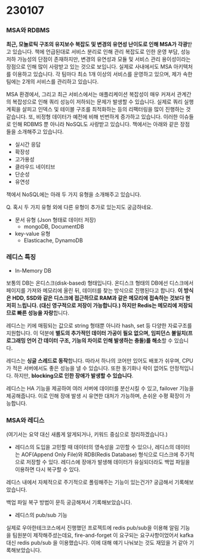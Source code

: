 # 230107

### MSA와 RDBMS

 **최근, 모놀로틱 구조의 유지보수 복잡도 및 변경의 유연성 난이도로 인해 MSA가 각광**받고 있습니다. 책에 언급된대로 서비스 분리로 인해 관리 복잡도로 인한 운영 부담, 성능 저하 가능성의 단점이 존재하지만, 변경의 유연성과 모듈 및 서비스 관리 용이성이라는 장점으로 인해 많이 사랑받고 있는 것으로 보입니다. 실제로 사내에서도 MSA 아키텍처를 이용하고 있습니다. 각 팀마다 최소 1개 이상의 서비스를 운영하고 있으며, 제가 속한 팀에는 2개의 서비스를 관리하고 있습니다.

 MSA 환경에서, 그리고 최근 서비스에서는 애플리케이션 복잡성이 매우 커져서 관계간의 복잡성으로 인해 쿼리 성능이 저하되는 문제가 발생할 수 있습니다. 실제로 쿼리 실행계획을 살피고 인덱스 및 테이블 구조를 최적화하는 등의 리팩터링을 많이 진행하는 것 같습니다. 또, 비정형 데이터가 예전에 비해 빈번하게 증가하고 있습니다. 이러한 이슈들로 인해 RDBMS 뿐 아니라 NoSQL도 사랑받고 있습니다. 책에서는 아래와 같은 장점들을 소개해주고 있습니다.

- 실시간 응답
- 확장성
- 고가용성
- 클라우드 네이티브
- 단순성
- 유연성

책에서 NoSQL에는 아래 두 가지 유형을 소개해주고 있습니다.

Q. 혹시 두 가지 유형 외에 다른 유형이 추가로 있는지도 궁금하네요.

- 문서 유형 (Json 형태로 데이터 저장)
    - mongoDB, DocumentDB
- key-value 유형
    - Elasticache, DynamoDB

### 레디스 특징

- In-Memory DB

 보통의 DB는 온디스크(disk-based) 형태입니다. 온디스크 형태의 DB에선 디스크에서 페이지를 가져와 메모리에 올린 뒤, 데이터를 찾는 방식으로 진행된다고 합니다. **이 방식은 HDD, SSD와 같은 디스크에 접근하므로 RAM과 같은 메모리에 접속하는 것보다 현저히 느립니다. (대신 영구적으로 저장이 가능합니다.) 하지만 Redis는 메모리에 저장되므로 빠른 성능을 자랑**합니다.

 레디스는 키에 매핑되는 값으로 string 형태뿐 아니라 hash, set 등 다양한 자료구조를 지원합니다. 이 덕분에 **별도의 추가적인 데이터 가공이 필요 없으며, 임피던스 불일치(프로그래밍 언어 간 데이터 구조, 기능의 차이로 인해 발생하는 충돌)를 해소**할 수 있습니다.

 레디스는 **싱글 스레드로 동작**합니다. 따라서 하나의 코어만 있어도 배포가 쉬우며, CPU가 적은 서버에서도 좋은 성능을 낼 수 있습니다. 또한 동기화나 락이 없어도 안정적입니다. 하지만, **blocking으로 인한 장애가 발생할 수 있습니다**. 

레디스는 HA 기능을 제공하여 여러 서버에 데이터를 분산시킬 수 있고, failover 기능을 제공해줍니다. 이로 인해 장애 발생 시 유연한 대처가 가능하며, 손쉬운 수평 확장이 가능합니다. 

### MSA와 레디스

(여기서는 요약 대신 새롭게 알게되거나, 키워드 중심으로 정리하겠습니다.)

- 레디스의 도입을 고민할 때 데이터의 영속성을 고민할 수 있으나, 레디스의 데이터는 AOF(Append Only File)와 RDB(Redis Database) 형식으로 디스크에 주기적으로 저장할 수 있다. 레디스에 장애가 발생해 데이터가 유실되더라도 백업 파일을 이용하면 다시 복구할 수 있다.

레디스 내에서 자체적으로 주기적으로 폴링해주는 기능이 있는건가? 궁금해서 기록해보았습니다.

백업 파일 복구 방법이 문득 궁금해져서 기록해보았습니다.

- 레디스의 pub/sub 기능

실제로 우아한테크코스에서 진행했던 프로젝트에 redis pub/sub을 이용해 알림 기능을 팀원분이 제작해주셨는데요, fire-and-forget 이 요구되는 요구사항이었어서 kafka 대신 redis pub/sub 을 이용했습니다. 이에 대해 얘기 나눠보는 것도 재밌을 거 같아 기록해보았습니다.
